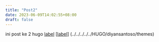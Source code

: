 ```yaml
---
title: "Post2"
date: 2023-06-09T14:02:55+08:00
draft: false
---
```



ini post ke 2 hugo
[label](../../../../../HUGO/diyansantoso/themes)
[[label](../../../../../HUGO/diyansantoso/themes)]
(../../../../../HUGO/diyansantoso/themes)